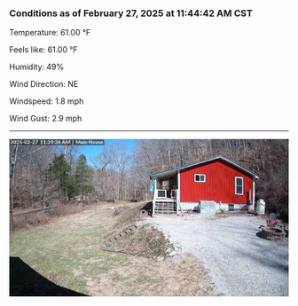 ### Conditions as of February 27, 2025 at 11:44:42 AM CST 

Temperature: 61.00 &deg;F

Feels like: 61.00 &deg;F

Humidity: 49%

Wind Direction: NE

Windspeed: 1.8 mph

Wind Gust: 2.9 mph

---

<img src="./images/latest.jpeg"/>


